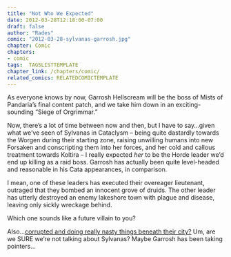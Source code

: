 ```yaml
---
title: "Not Who We Expected"
date: 2012-03-28T12:18:00-07:00
draft: false
author: "Rades"
comic: "2012-03-28-sylvanas-garrosh.jpg"
chapter: Comic
chapters:
- comic
tags:  TAGSLISTTEMPLATE
chapter_link: /chapters/comic/
related_comics: RELATEDCOMICTEMPLATE
---
```


As everyone knows by now, Garrosh Hellscream will be the boss of Mists of Pandaria’s final content patch, and we take him down in an exciting-sounding “Siege of Orgrimmar.” 


Now, there’s a lot of time between now and then, but I have to say…given what we’ve seen of Sylvanas in Cataclysm – being quite dastardly towards the Worgen during their starting zone, raising unwilling humans into new Forsaken and conscripting them into her forces, and her cold and callous treatment towards Koltira – I really expected *her* to be the Horde leader we’d end up killing as a raid boss. Garrosh has actually been quite level-headed and reasonable in his Cata appearances, in comparison. 


I mean, one of these leaders has executed their overeager lieutenant, outraged that they bombed an innocent grove of druids. The other leader has utterly destroyed an enemy lakeshore town with plague and disease, leaving only sickly wreckage behind.


Which one sounds like a future villain to you?


Also…[corrupted and doing really nasty things beneath their city?](http://www.mmo-champion.com/content/2688-Other-Press-Tour-Interviews-A-Night-in-Mists-of-Pandaria-Blue-Posts-MoP-Screenshot) Um, are we SURE we’re not talking about Sylvanas? Maybe Garrosh has been taking pointers…

